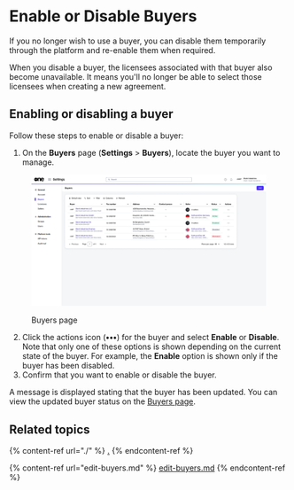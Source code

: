 # Enable or Disable Buyers

If you no longer wish to use a buyer, you can disable them temporarily through the platform and re-enable them when required.&#x20;

When you disable a buyer, the licensees associated with that buyer also become unavailable. It means you'll no longer be able to select those licensees when creating a new agreement.&#x20;

## Enabling or disabling a buyer

Follow these steps to enable or disable a buyer:

1. On the **Buyers** page (**Settings** > **Buyers**), locate the buyer you want to manage.

<figure><img src="../../../.gitbook/assets/BuyersPage.png" alt=""><figcaption><p>Buyers page</p></figcaption></figure>

2. Click the actions icon (**•••**) for the buyer and select **Enable** or **Disable**. Note that only one of these options is shown depending on the current state of the buyer. For example, the **Enable** option is shown only if the buyer has been disabled.&#x20;
3. Confirm that you want to enable or disable the buyer.&#x20;

A message is displayed stating that the buyer has been updated. You can view the updated buyer status on the [Buyers page](./#agreements-interface).

## Related topics

{% content-ref url="./" %}
[.](./)
{% endcontent-ref %}

{% content-ref url="edit-buyers.md" %}
[edit-buyers.md](edit-buyers.md)
{% endcontent-ref %}
